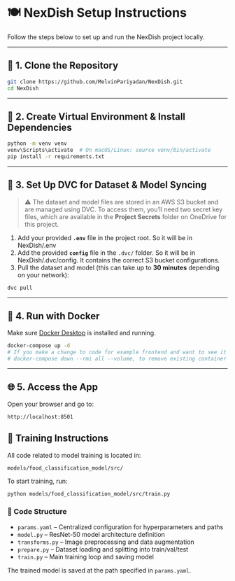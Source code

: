 # 🍽️ NexDish Setup Instructions

Follow the steps below to set up and run the NexDish project locally.

---

## 🔧 1. Clone the Repository

```bash
git clone https://github.com/MelvinPariyadan/NexDish.git
cd NexDish
```

---

## 🐍 2. Create Virtual Environment & Install Dependencies

```bash
python -m venv venv
venv\Scripts\activate  # On macOS/Linux: source venv/bin/activate
pip install -r requirements.txt
```

---

## 🔐 3. Set Up DVC for Dataset & Model Syncing

> ⚠️ The dataset and model files are stored in an AWS S3 bucket and are managed using DVC.
To access them, you’ll need two secret key files, which are available in the **Project Secrets** folder on OneDrive for this project.

1. Add your provided **`.env`** file in the project root. So it will be in NexDish/.env
2. Add the provided **`config`** file in the `.dvc/` folder. So it will be in NexDish/.dvc/config. It contains the correct S3 bucket configurations.
3. Pull the dataset and model (this can take up to **30 minutes** depending on your network):

```bash
dvc pull
```

---

## 🐳 4. Run with Docker

Make sure [Docker Desktop](https://www.docker.com/products/docker-desktop/) is installed and running.

```bash
docker-compose up -d
# If you make a change to code for example frontend and want to see it after running this command first run
# docker-compose down --rmi all --volume, to remove existing container and then run docker-compose up -d again it will have your code changes 
```

---

## 🌐 5. Access the App

Open your browser and go to:

```
http://localhost:8501
```




## 🧠 Training Instructions

All code related to model training is located in:

```
models/food_classification_model/src/
```

To start training, run:

```bash
python models/food_classification_model/src/train.py
```

### 🔧 Code Structure

- `params.yaml` – Centralized configuration for hyperparameters and paths  
- `model.py` – ResNet-50 model architecture definition  
- `transforms.py` – Image preprocessing and data augmentation  
- `prepare.py` – Dataset loading and splitting into train/val/test  
- `train.py` – Main training loop and saving model

The trained model is saved at the path specified in `params.yaml`.
